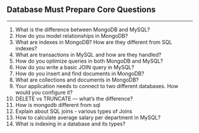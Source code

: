 ## Database Must Prepare Core Questions

---

1. What is the difference between MongoDB and MySQL?
2. How do you model relationships in MongoDB?
3. What are indexes in MongoDB? How are they different from SQL indexes?
4. What are transactions in MySQL and how are they handled?
5. How do you optimize queries in both MongoDB and MySQL?
6. How do you write a basic JOIN query in MySQL?
7. How do you insert and find documents in MongoDB?
8. What are collections and documents in MongoDB?
9. Your application needs to connect to two different databases. How would you configure it?
10. DELETE vs TRUNCATE — what’s the difference?
11. How is mongodb different from sql
12. Explain about SQL joins - various types of Joins
13. How to calculate average salary per department in MySQL?
14. What is indexing in a database and its types?
